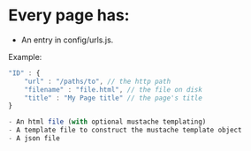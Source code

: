 # Every page has:
- An entry in config/urls.js.

 Example:

```javascript
"ID" : {
    "url" : "/paths/to", // the http path
    "filename" : "file.html", // the file on disk
    "title" : "My Page title" // the page's title
}

- An html file (with optional mustache templating)
- A template file to construct the mustache template object
- A json file
    